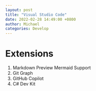 ```yaml
---
layout: post
title: "Visual Studio Code"
date: 2022-02-28 14:49:00 +0800
author: Michael
categories: Develop
---
```


# Extensions
1. Markdown Preview Mermaid Support
2. Git Graph
3. GitHub Copilot
4. C# Dev Kit

